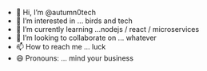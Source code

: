 - 👋 Hi, I’m @autumn0tech
- 👀 I’m interested in ... birds and tech
- 🌱 I’m currently learning ...nodejs / react / microservices
- 💞️ I’m looking to collaborate on ... whatever
- 📫 How to reach me ... luck
- 😄 Pronouns: ... mind your business

<!---
autumn0tech/autumn0tech is a ✨ special ✨ repository because its `README.md` (this file) appears on your GitHub profile.
You can click the Preview link to take a look at your changes.
--->
